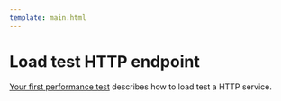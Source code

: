 ```yaml
---
template: main.html
---
```


# Load test HTTP endpoint

[Your first performance test](../../getting-started/first-performance.md) describes how to load test a HTTP service.